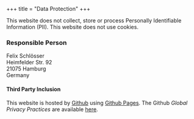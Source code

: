 +++
title = "Data Protection"
+++

This website does not collect, store or process Personally Identifiable Information (PII). This website does not use cookies.

### Responsible Person
Felix Schlösser<br>
Heimfelder Str. 92<br>
21075 Hamburg<br>
Germany


#### Third Party Inclusion
This website is hosted by [Github](https://github.com) using [Github Pages](https://help.github.com/articles/what-is-github-pages/). The Github *Global Privacy Practices* are available [here](https://help.github.com/articles/global-privacy-practices/).

